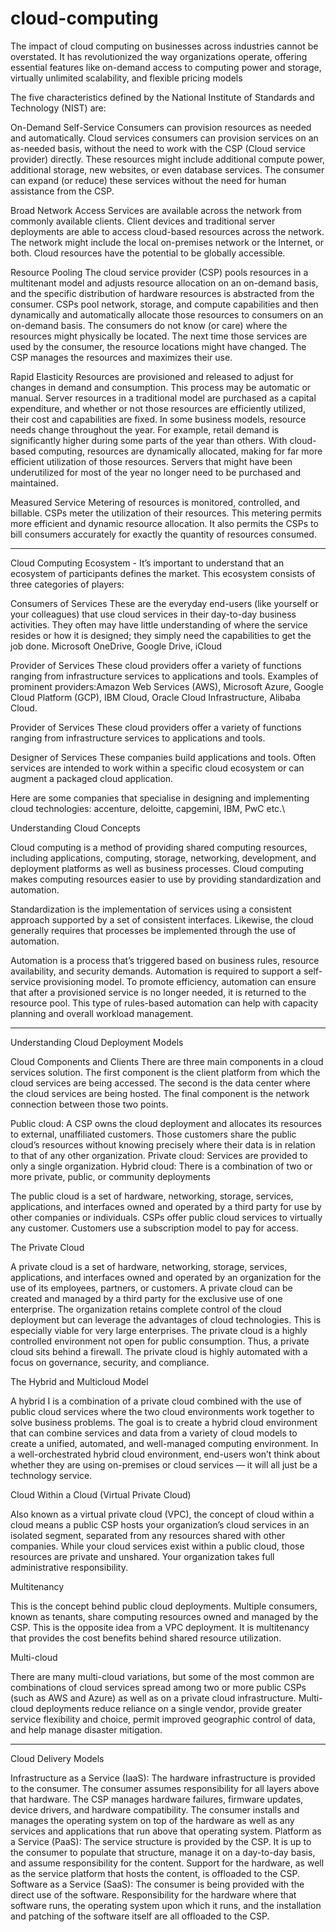 # cloud-computing
The impact of cloud computing on businesses across industries cannot be overstated. It has revolutionized the way organizations operate, offering essential features like on-demand access to computing power and storage, virtually unlimited scalability, and flexible pricing models

The five characteristics defined by the National Institute of Standards and Technology (NIST) are:

On-Demand Self-Service
Consumers can provision resources as needed and automatically. Cloud services consumers can provision services on an as-needed basis, without the need to work with the CSP (Cloud service provider) directly. These resources might include additional compute power, additional storage, new websites, or even database services. The consumer can expand (or reduce) these services without the need for human assistance from the CSP.

Broad Network Access
Services are available across the network from commonly available clients. Client devices and traditional server deployments are able to access cloud-based resources across the network. The network might include the local on-premises network or the Internet, or both. Cloud resources have the potential to be globally accessible.

Resource Pooling
The cloud service provider (CSP) pools resources in a multitenant model and adjusts resource allocation on an on-demand basis, and the specific distribution of hardware resources is abstracted from the consumer. CSPs pool network, storage, and compute capabilities and then dynamically and automatically allocate those resources to consumers on an on-demand basis. The consumers do not know (or care) where the resources might physically be located. The next time those services are used by the consumer, the resource locations might have changed. The CSP manages the resources and maximizes their use.

Rapid Elasticity
Resources are provisioned and released to adjust for changes in demand and consumption. This process may be automatic or manual. Server resources in a traditional model are purchased as a capital expenditure, and whether or not those resources are efficiently utilized, their cost and capabilities are fixed. In some business models, resource needs change throughout the year. For example, retail demand is significantly higher during some parts of the year than others. With cloud-based computing, resources are dynamically allocated, making for far more efficient utilization of those resources. Servers that might have been underutilized for most of the year no longer need to be purchased and maintained.

Measured Service
Metering of resources is monitored, controlled, and billable. CSPs meter the utilization of their resources. This metering permits more efficient and dynamic resource allocation. It also permits the CSPs to bill consumers accurately for exactly the quantity of resources consumed.
_____________________________________________________________________________________________________
Cloud Computing Ecosystem - It’s important to understand that an ecosystem of participants defines the market. This ecosystem consists of three categories of players:

Consumers of Services
These are the everyday end-users (like yourself or your colleagues) that use cloud services in their day-to-day business activities. They often may have little understanding of where the service resides or how it is designed; they simply need the capabilities to get the job done. Microsoft OneDrive, Google Drive, iCloud

Provider of Services
These cloud providers offer a variety of functions ranging from infrastructure services to applications and tools.
Examples of prominent providers:Amazon Web Services (AWS), Microsoft Azure, Google Cloud Platform (GCP), IBM Cloud, Oracle Cloud Infrastructure, Alibaba Cloud.

Provider of Services
These cloud providers offer a variety of functions ranging from infrastructure services to 
applications and tools.

Designer of Services
These companies build applications and tools. Often services are intended to work within a specific cloud ecosystem or can augment a packaged cloud application. 

Here are some companies that specialise in designing and implementing cloud technologies: accenture, deloitte, capgemini, IBM, PwC etc.\

Understanding Cloud Concepts

Cloud computing is a method of providing shared computing resources, including applications, computing, storage, networking, development, and deployment platforms as well as business processes. Cloud computing makes computing resources easier to use by providing standardization and automation.

Standardization is the implementation of services using a consistent approach supported by a set of consistent interfaces. Likewise, the cloud generally requires that processes be implemented through the use of automation.

Automation is a process that’s triggered based on business rules, resource availability, and security demands. Automation is required to support a self-service provisioning model. To promote efficiency, automation can ensure that after a provisioned service is no longer needed, it is returned to the resource pool. This type of rules-based automation can help with capacity planning and overall workload management. 
____________________________________________________________________________________________________
Understanding Cloud Deployment Models

Cloud Components and Clients
There are three main components in a cloud services solution. The first component is the client platform from which the cloud services are being accessed. The second is the data center where the cloud services are being hosted. The final component is the network connection between those two points.

Public cloud:  A CSP owns the cloud deployment and allocates its resources to external, unaffiliated customers. Those customers share the public cloud’s resources without knowing precisely where their data is in relation to that of any other organization.
Private cloud:  Services are provided to only a single organization.
Hybrid cloud:  There is a combination of two or more private, public, or community deployments

The public cloud is a set of hardware, networking, storage, services, applications, and interfaces owned and operated by a third party for use by other companies or individuals. CSPs offer public cloud services to virtually any customer. Customers use a subscription model to pay for access.  

The Private Cloud

A private cloud is a set of hardware, networking, storage, services, applications, and interfaces owned and operated by an organization for the use of its employees, partners, or customers. A private cloud can be created and managed by a third party for the exclusive use of one enterprise.  The organization retains complete control of the cloud deployment but can leverage the advantages of cloud technologies. This is especially viable for very large enterprises. The private cloud is a highly controlled environment not open for public consumption. Thus, a private cloud sits behind a firewall. The private cloud is highly automated with a focus on governance, security, and compliance.

The Hybrid and Multicloud Model

A hybrid I is a combination of a private cloud combined with the use of public cloud services where the two cloud environments work together to solve business problems. The goal is to create a hybrid cloud environment that can combine services and data from a variety of cloud models to create a unified, automated, and well-managed computing environment. In a well-orchestrated hybrid cloud environment, end-users won’t think about whether they are using on-premises or cloud services — it will all just be a technology service.

Cloud Within a Cloud (Virtual Private Cloud)

Also known as a virtual private cloud (VPC), the concept of cloud within a cloud means a public CSP hosts your organization’s cloud services in an isolated segment, separated from any resources shared with other companies. While your cloud services exist within a public cloud, those resources are private and unshared. Your organization takes full administrative responsibility.

Multitenancy

This is the concept behind public cloud deployments. Multiple consumers, known as tenants, share computing resources owned and managed by the CSP. This is the opposite idea from a VPC deployment. It is multitenancy that provides the cost benefits behind shared resource utilization.

Multi-cloud

There are many multi-cloud variations, but some of the most common are combinations of cloud services spread among two or more public CSPs (such as AWS and Azure) as well as on a private cloud infrastructure. Multi-cloud deployments reduce reliance on a single vendor, provide greater service flexibility and choice, permit improved geographic control of data, and help manage disaster mitigation.
________________________________________________________________________________________________
Cloud Delivery Models

Infrastructure as a Service (IaaS):  The hardware infrastructure is provided to the consumer. The consumer assumes responsibility for all layers above that hardware. The CSP manages hardware failures, firmware updates, device drivers, and hardware compatibility. The consumer installs and manages the operating system on top of the hardware as well as any services and applications that run above that operating system.
Platform as a Service (PaaS):  The service structure is provided by the CSP. It is up to the consumer to populate that structure, manage it on a day-to-day basis, and assume responsibility for the content. Support for the hardware, as well as the service platform that hosts the content, is offloaded to the CSP.
Software as a Service (SaaS):  The consumer is being provided with the direct use of the software. Responsibility for the hardware where that software runs, the operating system upon which it runs, and the installation and patching of the software itself are all offloaded to the CSP.
